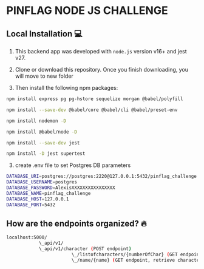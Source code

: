 # PINFLAG NODE JS CHALLENGE

## Local Installation  :computer:

1. This backend app was developed with `node.js` version v16+ and jest v27.

2. Clone or download this repository. Once you finish downloading, you will move to new folder

3. Then install the following npm packages:

```sh
npm install express pg pg-hstore sequelize morgan @babel/polyfill

npm install --save-dev @babel/core @babel/cli @babel/preset-env

npm install nodemon -D

npm install @babel/node -D

npm install --save-dev jest

npm install -D jest supertest
```

3. create .env file to set Postgres DB parameters

```sh
DATABASE_URI=postgres://postgres:2220@127.0.0.1:5432/pinflag_challenge
DATABASE_USERNAME=postgres
DATABASE_PASSWORD=AlexisXXXXXXXXXXXXXXXX
DATABASE_NAME=pinflag_challenge
DATABASE_HOST=127.0.0.1
DATABASE_PORT=5432
```

## How are the endpoints organized? 🔥

```sh
localhost:5000/
            \_api/v1/
            \_api/v1/character (POST endpoint)
                        \_/listofcharacters/{numberOfChar} (GET endpoint, retrieve N characters)
                        \_/name/{name} (GET endpoint, retrieve character based on "name" parameter)
```
